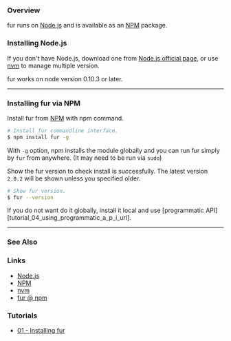 ### Overview

fur runs on [Node.js][nodejs_url] and is available as an [NPM][npm_url] package.

### Installing Node.js

If you don't have Node.js, download one from [Node.js official page][nodejs_download_url], or use [nvm][nvm_url] to manage multiple version.

fur works on node version 0.10.3 or later.

___


### Installing fur via NPM

Install fur from [NPM][npm_url] with npm command.

```bash
# Install fur commandline interface.
$ npm install fur -g
```

With `-g` option, npm installs the module globally and you can run fur simply by `fur` from anywhere.
(It may need to be run via `sudo`)

Show the fur version to check install is successfully.
The latest version `2.0.2` will be shown unless you specified older.

```bash
# Show fur version.
$ fur --version
```

If you do not want do it globally, install it local and use [programmatic API][tutorial_04_using_programmatic_a_p_i_url].

___

### See Also

<!-- See also start -->



<!-- See also end -->

### Links

+ [Node.js][nodejs_url]
+ [NPM][npm_url]
+ [nvm][nvm_url]
+ [fur @ npm][my_npm_url]


### Tutorials

<!-- Tutorials start -->

+ [01 - Installing fur][tutorial_01_installing_fur_url]

<!-- Tutorials end -->


<!-- URLs start -->

[nodejs_url]: http://nodejs.org/
[nodejs_download_url]: https://nodejs.org/download/
[npm_url]: https://www.npmjs.com/
[nvm_url]: https://github.com/creationix/nvm
[my_npm_url]: http://www.npmjs.org/package/fur
[my_apiguide_url]: http://okunishinishi.github.io/fur/apiguide/
[tutorial_01_installing_fur_url]: 01%20-%20Installing%20fur.md

<!-- URLs end -->